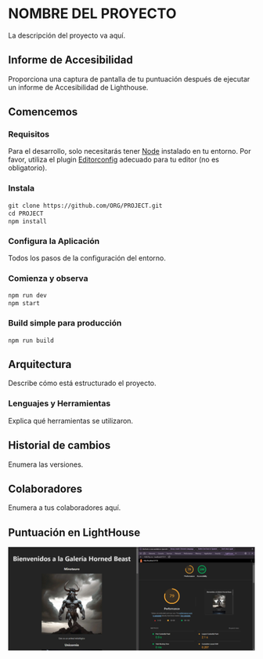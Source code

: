 # NOMBRE DEL PROYECTO

La descripción del proyecto va aquí.

## Informe de Accesibilidad

Proporciona una captura de pantalla de tu puntuación después de ejecutar un informe de Accesibilidad de Lighthouse.

## Comencemos

### Requisitos

Para el desarrollo, solo necesitarás tener [Node](http://nodejs.org/) instalado en tu entorno.
Por favor, utiliza el plugin [Editorconfig](http://editorconfig.org/) adecuado para tu editor (no es obligatorio).

### Instala

    git clone https://github.com/ORG/PROJECT.git
    cd PROJECT
    npm install

### Configura la Aplicación

Todos los pasos de la configuración del entorno.

### Comienza y observa

    npm run dev
    npm start

### Build simple para producción

    npm run build

## Arquitectura

Describe cómo está estructurado el proyecto.

### Lenguajes y Herramientas

Explica qué herramientas se utilizaron.

## Historial de cambios

Enumera las versiones.

## Colaboradores

Enumera a tus colaboradores aquí.

## Puntuación en LightHouse

![Editorconfig](./img/LH6-nov.PNG)